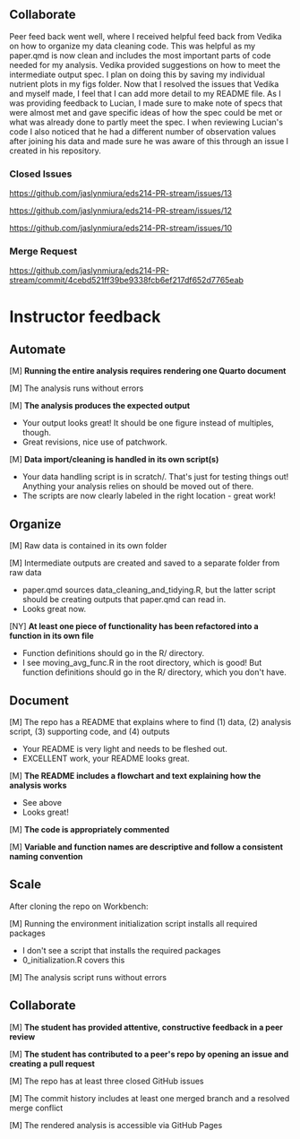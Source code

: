 ## **Collaborate**

Peer feed back went well, where I received helpful feed back from Vedika on how to organize my data cleaning code. This was helpful as my paper.qmd is now clean and includes the most important parts of code needed for my analysis. Vedika provided suggestions on how to meet the intermediate output spec. I plan on doing this by saving my individual nutrient plots in my figs folder. Now that I resolved the issues that Vedika and myself made, I feel that I can add more detail to my README file. As I was providing feedback to Lucian, I made sure to make note of specs that were almost met and gave specific ideas of how the spec could be met or what was already done to partly meet the spec. I when reviewing Lucian's code I also noticed that he had a different number of observation values after joining his data and made sure he was aware of this through an issue I created in his repository.

### Closed Issues

<https://github.com/jaslynmiura/eds214-PR-stream/issues/13>

<https://github.com/jaslynmiura/eds214-PR-stream/issues/12>

<https://github.com/jaslynmiura/eds214-PR-stream/issues/10>

### Merge Request

<https://github.com/jaslynmiura/eds214-PR-stream/commit/4cebd521ff39be9338fcb6ef217df652d7765eab>

# Instructor feedback

## Automate

[M] **Running the entire analysis requires rendering one Quarto document**

[M] The analysis runs without errors

[M] **The analysis produces the expected output**

-   Your output looks great! It should be one figure instead of multiples, though.
-   Great revisions, nice use of patchwork.

[M] **Data import/cleaning is handled in its own script(s)**

-   Your data handling script is in scratch/. That's just for testing things out! Anything your analysis relies on should be moved out of there.
-   The scripts are now clearly labeled in the right location - great work!

## Organize

[M] Raw data is contained in its own folder

[M] Intermediate outputs are created and saved to a separate folder from raw data

-   paper.qmd sources data_cleaning_and_tidying.R, but the latter script should be creating outputs that paper.qmd can read in.
-   Looks great now.

[NY] **At least one piece of functionality has been refactored into a function in its own file**

-   Function definitions should go in the R/ directory.
-   I see moving_avg_func.R in the root directory, which is good! But function definitions should go in the R/ directory, which you don't have.

## Document

[M] The repo has a README that explains where to find (1) data, (2) analysis script, (3) supporting code, and (4) outputs

-   Your README is very light and needs to be fleshed out.
-   EXCELLENT work, your README looks great.

[M] **The README includes a flowchart and text explaining how the analysis works**

-   See above
-   Looks great!

[M] **The code is appropriately commented**

[M] **Variable and function names are descriptive and follow a consistent naming convention**

## Scale

After cloning the repo on Workbench:

[M] Running the environment initialization script installs all required packages

-   I don't see a script that installs the required packages
-   0_initialization.R covers this

[M] The analysis script runs without errors

## Collaborate

[M] **The student has provided attentive, constructive feedback in a peer review**

[M] **The student has contributed to a peer's repo by opening an issue and creating a pull request**

[M] The repo has at least three closed GitHub issues

[M] The commit history includes at least one merged branch and a resolved merge conflict

[M] The rendered analysis is accessible via GitHub Pages
